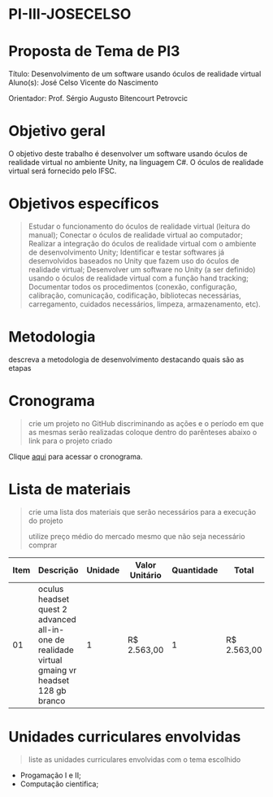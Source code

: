 # PI-III-JOSECELSO

# Proposta de Tema de PI3
Título:
Desenvolvimento de um software usando óculos de realidade virtual
Aluno(s): José Celso Vicente do Nascimento

Orientador: Prof. Sérgio Augusto Bitencourt Petrovcic

# Objetivo geral
O objetivo deste trabalho é desenvolver um software usando óculos de realidade virtual no ambiente Unity, na linguagem C#. O óculos de realidade virtual será fornecido pelo IFSC.


# Objetivos específicos
> Estudar o funcionamento do óculos de realidade virtual (leitura do manual);
Conectar o óculos de realidade virtual ao computador;
Realizar a integração do óculos de realidade virtual com o ambiente de desenvolvimento Unity;
Identificar e testar softwares já desenvolvidos baseados no Unity que fazem uso do óculos de realidade virtual;
Desenvolver um software no Unity (a ser definido) usando o óculos de realidade virtual com a função hand tracking;
Documentar todos os procedimentos (conexão, configuração, calibração, comunicação, codificação, bibliotecas necessárias, carregamento, cuidados necessários, limpeza, armazenamento, etc).

# Metodologia
 descreva a metodologia de desenvolvimento destacando quais são as etapas

# Cronograma
> crie um projeto no GitHub discriminando as ações e o período em que as mesmas serão realizadas
> coloque dentro do parênteses abaixo o link para o projeto criado

Clique [aqui]() para acessar o cronograma.

# Lista de materiais
> crie uma lista dos materiais que serão necessários para a execução do projeto
> 
> utilize preço médio do mercado mesmo que não seja necessário comprar

| Item | Descrição | Unidade | Valor Unitário | Quantidade | Total |
| ---- | ------------- | --- | ------------- | ------------- | ------------- |
|  01  | oculus headset quest 2 advanced all-in-one de realidade virtual gmaing vr headset 128 gb branco| 1 | R$ 2.563,00 | 1 | R$ 2.563,00 |

# Unidades curriculares envolvidas
> liste as unidades curriculares envolvidas com o tema escolhido
- Progamação I e II;
- Computação cientifica;

